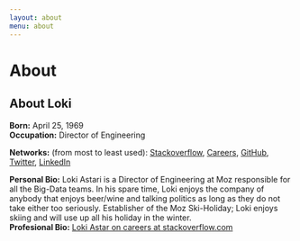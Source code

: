 ```yaml
---
layout: about
menu: about
---
```

# About
## About Loki
**Born:** April 25, 1969<br>
**Occupation:** Director of Engineering<br>

**Networks:** (from most to least used): [Stackoverflow](https://stackoverflow.com/users/14065/loki-astari), [Careers](https://stackoverflow.com/cv/lokiastari), [GitHub](https://github.com/Loki-Astari), [Twitter](https://twitter.com/LokiAstari), [LinkedIn](https://www.linkedin.com/in/lokiastari)

**Personal Bio:** Loki Astari is a Director of Engineering at Moz responsible for all the Big-Data teams. In his spare time, Loki enjoys the company of anybody that enjoys beer/wine and talking politics as long as they do not take either too seriously. Establisher of the Moz Ski-Holiday; Loki enjoys skiing and will use up all his holiday in the winter.<br>
**Profesional Bio:** [Loki Astar  on careers at stackoverflow.com](https://stackoverflow.com/cv/lokiastari)
